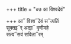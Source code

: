 +++
title = "०७ आ विश्वदेवं"

+++
आ᳓ विश्व᳓देवं स᳓त्पतिं  
सूक्तइ᳓र् अद्या᳓ वृणीमहे  
सत्य᳓सवं सविता᳓रम्